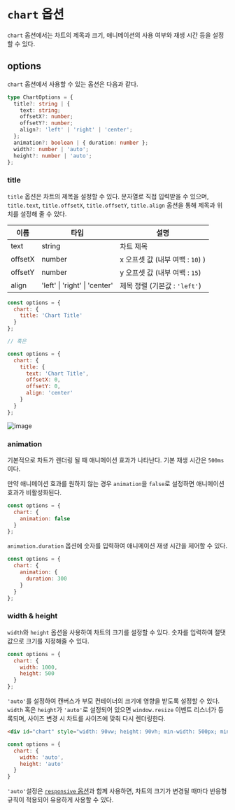 # `chart` 옵션

`chart` 옵션에서는 차트의 제목과 크기, 애니메이션의 사용 여부와 재생 시간 등을 설정할 수 있다.

## options
`chart` 옵션에서 사용할 수 있는 옵션은 다음과 같다.

```ts
type ChartOptions = {
  title?: string | {
    text: string;
    offsetX?: number;
    offsetY?: number;
    align?: 'left' | 'right' | 'center';
  };
  animation?: boolean | { duration: number };
  width?: number | 'auto';
  height?: number | 'auto';
};
```

### title

`title` 옵션은 차트의 제목을 설정할 수 있다. 문자열로 직접 입력받을 수 있으며, `title.text`, `title.offsetX`, `title.offsetY`, `title.align` 옵션을 통해 제목과 위치를 설정해 줄 수 있다.

| 이름 | 타입 | 설명 |
| --- | --- | --- |
| text | string | 차트 제목 |
| offsetX | number | x 오프셋 값 (내부 여백 : `10`) ) |
| offsetY | number | y 오프셋 값 (내부 여백 : `15`) |
| align | 'left' \| 'right' \| 'center' | 제목 정렬 (기본값 : `'left'`) |

```js
const options = {
  chart: {
    title: 'Chart Title'
  }
};

// 혹은

const options = {
  chart: {
    title: {
      text: 'Chart Title',
      offsetX: 0,
      offsetY: 0,
      align: 'center'
    }
  }
};
```

![image](https://user-images.githubusercontent.com/43128697/102858963-7a11a480-446e-11eb-94ac-0008113fe5f5.png)


### animation

기본적으로 차트가 렌더링 될 때 애니메이션 효과가 나타난다. 기본 재생 시간은 `500ms`이다.

만약 애니메이션 효과를 원하지 않는 경우 `animation`을 `false`로 설정하면 애니메이션 효과가 비활성화된다.

```js
const options = {
  chart: {
    animation: false
  }
};
```

`animation.duration` 옵션에 숫자를 입력하여 애니메이션 재생 시간을 제어할 수 있다.

```js
const options = {
  chart: {
    animation: {
      duration: 300
    }
  }
};
```

### width & height

`width`와 `height` 옵션을 사용하여 차트의 크기를 설정할 수 있다.
숫자를 입력하여 절댓값으로 크기를 지정해줄 수 있다.

```js
const options = {
  chart: {
    width: 1000,
    height: 500
  }
};
```

`'auto'`를 설정하여 캔버스가 부모 컨테이너의 크기에 영향을 받도록 설정할 수 있다. `width` 혹은 `height`가 `'auto'`로 설정되어 있으면 `window.resize` 이벤트 리스너가 등록되며, 사이즈 변경 시 차트를 사이즈에 맞춰 다시 렌더링한다.

```html
<div id="chart" style="width: 90vw; height: 90vh; min-width: 500px; min-height: 300px;">
```

```js
const options = {
  chart: {
    width: 'auto',
    height: 'auto'
  }
}
```

`'auto'`설정은 [`responsive` 옵션](./common-responsive-options.md)과 함께 사용하면, 차트의 크기가 변경될 때마다 반응형 규칙이 적용되어 유용하게 사용할 수 있다.
